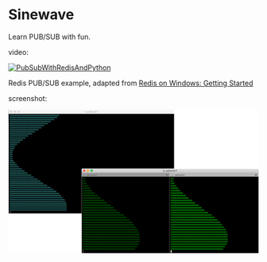 
Sinewave
========

Learn PUB/SUB with fun.

video:

[![PubSubWithRedisAndPython](https://i.vimeocdn.com/video/738556705_640.webp)](https://player.vimeo.com/video/300250331 "PubSubWithRedisAndPython")

Redis PUB/SUB example, adapted from [Redis on Windows: Getting Started](https://channel9.msdn.com/Blogs/Interoperability/Redis-on-Windows-Getting-Started>)

screenshot:

![screenshot](screenshot.png)
